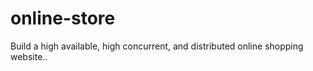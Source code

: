 # online-store

Build a high available, high concurrent, and distributed online shopping website.. 
